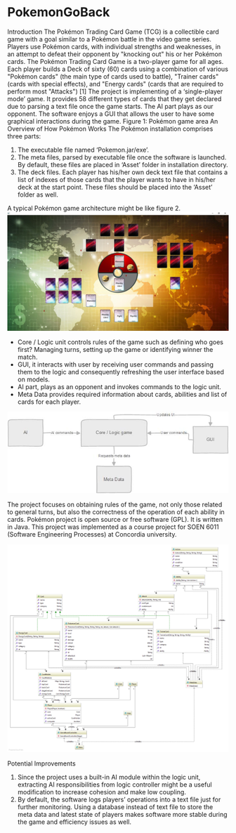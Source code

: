 # PokemonGoBack
Introduction
The Pokémon Trading Card Game (TCG) is a collectible card game with a goal similar to a Pokémon battle in the video game series. Players use Pokémon cards, with individual strengths and weaknesses, in an attempt to defeat their opponent by "knocking out" his or her Pokémon cards. The Pokémon Trading Card Game is a two-player game for all ages. Each player builds a Deck of sixty (60) cards using a combination of various "Pokémon cards" (the main type of cards used to battle), "Trainer cards" (cards with special effects), and "Energy cards" (cards that are required to perform most "Attacks") [1]
The project is implementing of a ‘single-player mode’ game. It provides 58 different types of cards that they get declared due to parsing a text file once the game starts. The AI part plays as our opponent. The software enjoys a GUI that allows the user to have some graphical interactions during the game. 
Figure 1: Pokémon game area
An Overview of How Pokémon Works
The Pokémon installation comprises three parts:
1.	The executable file named ‘Pokemon.jar/exe’.
2.	The meta files, parsed by executable file once the software is launched. By default, these files are placed in ‘Asset’ folder in installation directory.
3.	The deck files. Each player has his/her own deck text file that contains a list of indexes of those cards that the player wants to have in his/her deck at the start point. These files should be placed into the ‘Asset’ folder as well.

A typical Pokémon game architecture might be like figure 2.
![Pokémon game architecture](https://github.com/h0111in/PokemonGoBack/blob/master/Documents/game-screenshot.jpg)

*	Core / Logic unit controls rules of the game such as defining who goes first? Managing turns, setting up the game or identifying winner the match.
*	GUI, it interacts with user by receiving user commands and passing them to the logic and consequently refreshing the user interface based on models.
*	AI part, plays as an opponent and invokes commands to the logic unit.
*	Meta Data provides required information about cards, abilities and list of cards for each player.

![Highlevel Architecture](https://github.com/h0111in/PokemonGoBack/blob/master/Documents/pokemon%20architecture.jpg)


The project focuses on obtaining rules of the game, not only those related to general turns, but also the correctness of the operation of each ability in cards.
Pokémon project is open source or free software (GPL). It is written in Java. This project was implemented as a course project for SOEN 6011 (Software Engineering Processes) at Concordia university.

![Model Diagram](https://github.com/h0111in/PokemonGoBack/blob/master/Documents/Model-diagram.png)

Potential Improvements
1.	Since the project uses a built-in AI module within the logic unit, extracting AI responsibilities from logic controller might be a useful modification to increase cohesion and make low coupling.
2.	By default, the software logs players’ operations into a text file just for further monitoring. Using a database instead of text file to store the meta data and latest state of players makes software more stable during the game and efficiency issues as well.

